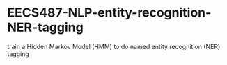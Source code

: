 # EECS487-NLP-entity-recognition-NER-tagging
train a Hidden Markov Model (HMM) to do named entity recognition (NER) tagging
